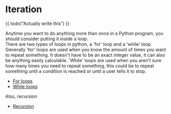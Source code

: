 # Iteration

{{ todo("Actually write this") }}


Anytime you want to do anything more than once in a Python program, you should consider putting it inside a loop.  
There are two types of loops in python, a 'for' loop and a 'while' loop. Generally 'for' loops are used when you know the amount of times you want to repeat something. It doesn't have to be an exact integer value, it can also be anything easily calculable. 'While' loops are used when you aren't sure how many times you need to repeat something, this could be to repeat something until a condition is reached or until a user tells it to stop. 

 - [For loops](./for-loops/README.md)
 - [While loops](./while-loops/README.md)


 Also, recursion 
 
 - [Recursion](./recursion/README.md)

 

